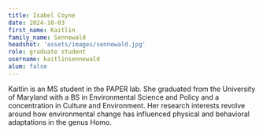 ```yaml
---
title: Isabel Coyne
date: 2024-10-03
first_name: Kaitlin
family_name: Sennewald
headshot: 'assets/images/sennewald.jpg'
role: graduate student
username: kaitlinsennewald
alum: false
---
```


Kaitlin is an MS student in the PAPER lab. She graduated from the University of Maryland with a BS in Environmental Science and Policy and a concentration in Culture and Environment. Her research interests revolve around how environmental change has influenced physical and behavioral adaptations in the genus Homo.